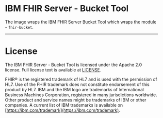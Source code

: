 # IBM FHIR Server - Bucket Tool

The image wraps the IBM FHIR Server Bucket Tool which wraps the module - `fhir-bucket`.

************
# **License**

The IBM FHIR Server - Bucket Tool is licensed under the Apache 2.0 license. Full license text is available at [LICENSE](https://github.com/LinuxForHealth/FHIR/blob/main/LICENSE).

FHIR® is the registered trademark of HL7 and is used with the permission of HL7. Use of the FHIR trademark does not constitute endorsement of this product by HL7.
IBM and the IBM logo are trademarks of International Business Machines Corporation, registered in many jurisdictions worldwide. Other product and service names might be trademarks of IBM or other companies. A current list of IBM trademarks is available on [https://ibm.com/trademark](https://ibm.com/trademark).
